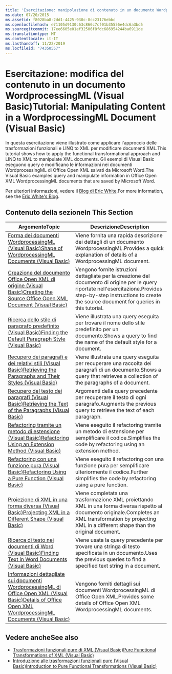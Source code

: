 ```yaml
---
title: 'Esercitazione: manipolazione di contenuto in un documento WordprocessingML'
ms.date: 07/20/2015
ms.assetid: f8028ba8-2dd1-4425-930c-8cc23176ebbc
ms.openlocfilehash: e71105d9130c63c866c7cf01b35556e4dc6a3bd5
ms.sourcegitcommit: 17ee6605e01ef32506f8fdc686954244ba6911de
ms.translationtype: MT
ms.contentlocale: it-IT
ms.lasthandoff: 11/22/2019
ms.locfileid: "74350557"
---
```

# <a name="tutorial-manipulating-content-in-a-wordprocessingml-document-visual-basic"></a><span data-ttu-id="47f80-102">Esercitazione: modifica del contenuto in un documento WordprocessingML (Visual Basic)</span><span class="sxs-lookup"><span data-stu-id="47f80-102">Tutorial: Manipulating Content in a WordprocessingML Document (Visual Basic)</span></span>
<span data-ttu-id="47f80-103">In questa esercitazione viene illustrato come applicare l'approccio delle trasformazioni funzionali e LINQ to XML per modificare documenti XML.</span><span class="sxs-lookup"><span data-stu-id="47f80-103">This tutorial shows how to apply the functional transformational approach and LINQ to XML to manipulate XML documents.</span></span> <span data-ttu-id="47f80-104">Gli esempi di Visual Basic eseguono query e modificano le informazioni nei documenti WordprocessingML di Office Open XML salvati da Microsoft Word.</span><span class="sxs-lookup"><span data-stu-id="47f80-104">The Visual Basic examples query and manipulate information in Office Open XML WordprocessingML documents that are saved by Microsoft Word.</span></span>  
  
 <span data-ttu-id="47f80-105">Per ulteriori informazioni, vedere il [Blog di Eric White](http://www.ericwhite.com).</span><span class="sxs-lookup"><span data-stu-id="47f80-105">For more information, see the [Eric White's Blog](http://www.ericwhite.com).</span></span>  
  
## <a name="in-this-section"></a><span data-ttu-id="47f80-106">Contenuto della sezione</span><span class="sxs-lookup"><span data-stu-id="47f80-106">In This Section</span></span>  
  
|<span data-ttu-id="47f80-107">Argomento</span><span class="sxs-lookup"><span data-stu-id="47f80-107">Topic</span></span>|<span data-ttu-id="47f80-108">Descrizione</span><span class="sxs-lookup"><span data-stu-id="47f80-108">Description</span></span>|  
|-----------|-----------------|  
|[<span data-ttu-id="47f80-109">Forma dei documenti WordprocessingML (Visual Basic)</span><span class="sxs-lookup"><span data-stu-id="47f80-109">Shape of WordprocessingML Documents (Visual Basic)</span></span>](../../../../visual-basic/programming-guide/concepts/linq/shape-of-wordprocessingml-documents.md)|<span data-ttu-id="47f80-110">Viene fornita una rapida descrizione dei dettagli di un documento WordprocessingML.</span><span class="sxs-lookup"><span data-stu-id="47f80-110">Provides a quick explanation of details of a WordprocessingML document.</span></span>|  
|[<span data-ttu-id="47f80-111">Creazione del documento Office Open XML di origine (Visual Basic)</span><span class="sxs-lookup"><span data-stu-id="47f80-111">Creating the Source Office Open XML Document (Visual Basic)</span></span>](../../../../visual-basic/programming-guide/concepts/linq/creating-the-source-office-open-xml-document.md)|<span data-ttu-id="47f80-112">Vengono fornite istruzioni dettagliate per la creazione del documento di origine per le query riportate nell'esercitazione.</span><span class="sxs-lookup"><span data-stu-id="47f80-112">Provides step-by-step instructions to create the source document for queries in this tutorial.</span></span>|  
|[<span data-ttu-id="47f80-113">Ricerca dello stile di paragrafo predefinito (Visual Basic)</span><span class="sxs-lookup"><span data-stu-id="47f80-113">Finding the Default Paragraph Style (Visual Basic)</span></span>](../../../../visual-basic/programming-guide/concepts/linq/finding-the-default-paragraph-style.md)|<span data-ttu-id="47f80-114">Viene illustrata una query eseguita per trovare il nome dello stile predefinito per un documento.</span><span class="sxs-lookup"><span data-stu-id="47f80-114">Shows a query to find the name of the default style for a document.</span></span>|  
|[<span data-ttu-id="47f80-115">Recupero dei paragrafi e dei relativi stili (Visual Basic)</span><span class="sxs-lookup"><span data-stu-id="47f80-115">Retrieving the Paragraphs and Their Styles (Visual Basic)</span></span>](../../../../visual-basic/programming-guide/concepts/linq/retrieving-the-paragraphs-and-their-styles.md)|<span data-ttu-id="47f80-116">Viene illustrata una query eseguita per recuperare una raccolta dei paragrafi di un documento.</span><span class="sxs-lookup"><span data-stu-id="47f80-116">Shows a query that retrieves a collection of the paragraphs of a document.</span></span>|  
|[<span data-ttu-id="47f80-117">Recupero del testo dei paragrafi (Visual Basic)</span><span class="sxs-lookup"><span data-stu-id="47f80-117">Retrieving the Text of the Paragraphs (Visual Basic)</span></span>](../../../../visual-basic/programming-guide/concepts/linq/retrieving-the-text-of-the-paragraphs.md)|<span data-ttu-id="47f80-118">Argomenti della query precedente per recuperare il testo di ogni paragrafo.</span><span class="sxs-lookup"><span data-stu-id="47f80-118">Augments the previous query to retrieve the text of each paragraph.</span></span>|  
|[<span data-ttu-id="47f80-119">Refactoring tramite un metodo di estensione (Visual Basic)</span><span class="sxs-lookup"><span data-stu-id="47f80-119">Refactoring Using an Extension Method (Visual Basic)</span></span>](../../../../visual-basic/programming-guide/concepts/linq/refactoring-using-an-extension-method.md)|<span data-ttu-id="47f80-120">Viene eseguito il refactoring tramite un metodo di estensione per semplificare il codice.</span><span class="sxs-lookup"><span data-stu-id="47f80-120">Simplifies the code by refactoring using an extension method.</span></span>|  
|[<span data-ttu-id="47f80-121">Refactoring con una funzione pura (Visual Basic)</span><span class="sxs-lookup"><span data-stu-id="47f80-121">Refactoring Using a Pure Function (Visual Basic)</span></span>](../../../../visual-basic/programming-guide/concepts/linq/refactoring-using-a-pure-function.md)|<span data-ttu-id="47f80-122">Viene eseguito il refactoring con una funzione pura per semplificare ulteriormente il codice.</span><span class="sxs-lookup"><span data-stu-id="47f80-122">Further simplifies the code by refactoring using a pure function.</span></span>|  
|[<span data-ttu-id="47f80-123">Proiezione di XML in una forma diversa (Visual Basic)</span><span class="sxs-lookup"><span data-stu-id="47f80-123">Projecting XML in a Different Shape (Visual Basic)</span></span>](../../../../visual-basic/programming-guide/concepts/linq/projecting-xml-in-a-different-shape.md)|<span data-ttu-id="47f80-124">Viene completata una trasformazione XML proiettando XML in una forma diversa rispetto al documento originale.</span><span class="sxs-lookup"><span data-stu-id="47f80-124">Completes an XML transformation by projecting XML in a different shape than the original document.</span></span>|  
|[<span data-ttu-id="47f80-125">Ricerca di testo nei documenti di Word (Visual Basic)</span><span class="sxs-lookup"><span data-stu-id="47f80-125">Finding Text in Word Documents (Visual Basic)</span></span>](../../../../visual-basic/programming-guide/concepts/linq/finding-text-in-word-documents.md)|<span data-ttu-id="47f80-126">Viene usata la query precedente per trovare una stringa di testo specificata in un documento.</span><span class="sxs-lookup"><span data-stu-id="47f80-126">Uses the previous queries to find a specified text string in a document.</span></span>|  
|[<span data-ttu-id="47f80-127">Informazioni dettagliate sui documenti WordprocessingML di Office Open XML (Visual Basic)</span><span class="sxs-lookup"><span data-stu-id="47f80-127">Details of Office Open XML WordprocessingML Documents (Visual Basic)</span></span>](../../../../visual-basic/programming-guide/concepts/linq/details-of-office-open-xml-wordprocessingml-documents.md)|<span data-ttu-id="47f80-128">Vengono forniti dettagli sui documenti WordprocessingML di Office Open XML.</span><span class="sxs-lookup"><span data-stu-id="47f80-128">Provides some details of Office Open XML WordprocessingML documents.</span></span>|  
  
## <a name="see-also"></a><span data-ttu-id="47f80-129">Vedere anche</span><span class="sxs-lookup"><span data-stu-id="47f80-129">See also</span></span>

- [<span data-ttu-id="47f80-130">Trasformazioni funzionali pure di XML (Visual Basic)</span><span class="sxs-lookup"><span data-stu-id="47f80-130">Pure Functional Transformations of XML (Visual Basic)</span></span>](../../../../visual-basic/programming-guide/concepts/linq/pure-functional-transformations-of-xml.md)
- [<span data-ttu-id="47f80-131">Introduzione alle trasformazioni funzionali pure (Visual Basic)</span><span class="sxs-lookup"><span data-stu-id="47f80-131">Introduction to Pure Functional Transformations (Visual Basic)</span></span>](../../../../visual-basic/programming-guide/concepts/linq/introduction-to-pure-functional-transformations.md)
